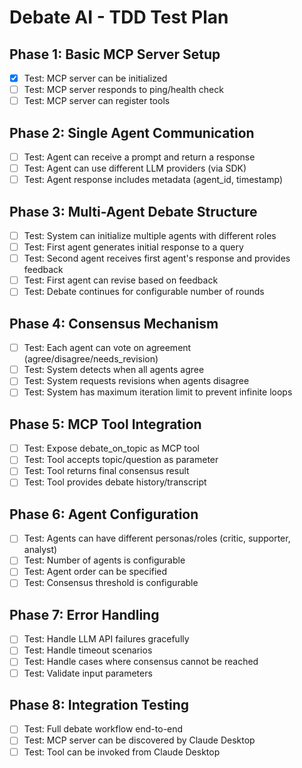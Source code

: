 # Debate AI - TDD Test Plan

## Phase 1: Basic MCP Server Setup
- [x] Test: MCP server can be initialized
- [ ] Test: MCP server responds to ping/health check
- [ ] Test: MCP server can register tools

## Phase 2: Single Agent Communication
- [ ] Test: Agent can receive a prompt and return a response
- [ ] Test: Agent can use different LLM providers (via SDK)
- [ ] Test: Agent response includes metadata (agent_id, timestamp)

## Phase 3: Multi-Agent Debate Structure
- [ ] Test: System can initialize multiple agents with different roles
- [ ] Test: First agent generates initial response to a query
- [ ] Test: Second agent receives first agent's response and provides feedback
- [ ] Test: First agent can revise based on feedback
- [ ] Test: Debate continues for configurable number of rounds

## Phase 4: Consensus Mechanism
- [ ] Test: Each agent can vote on agreement (agree/disagree/needs_revision)
- [ ] Test: System detects when all agents agree
- [ ] Test: System requests revisions when agents disagree
- [ ] Test: System has maximum iteration limit to prevent infinite loops

## Phase 5: MCP Tool Integration
- [ ] Test: Expose debate_on_topic as MCP tool
- [ ] Test: Tool accepts topic/question as parameter
- [ ] Test: Tool returns final consensus result
- [ ] Test: Tool provides debate history/transcript

## Phase 6: Agent Configuration
- [ ] Test: Agents can have different personas/roles (critic, supporter, analyst)
- [ ] Test: Number of agents is configurable
- [ ] Test: Agent order can be specified
- [ ] Test: Consensus threshold is configurable

## Phase 7: Error Handling
- [ ] Test: Handle LLM API failures gracefully
- [ ] Test: Handle timeout scenarios
- [ ] Test: Handle cases where consensus cannot be reached
- [ ] Test: Validate input parameters

## Phase 8: Integration Testing
- [ ] Test: Full debate workflow end-to-end
- [ ] Test: MCP server can be discovered by Claude Desktop
- [ ] Test: Tool can be invoked from Claude Desktop
